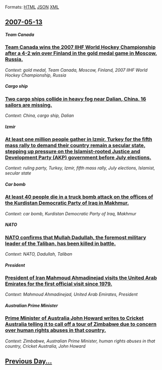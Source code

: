 
Formats: [HTML](2007/05/13/index.html)  [JSON](2007/05/13/index.json)  [XML](2007/05/13/index.xml)  

## [2007-05-13](/news/2007/05/13/index.md)

##### Team Canada
### [ Team Canada wins the 2007 IIHF World Hockey Championship after a 4-2 win over Finland in the gold medal game in Moscow, Russia. ](/news/2007/05/13/team-canada-wins-the-2007-iihf-world-hockey-championship-after-a-4-2-win-over-finland-in-the-gold-medal-game-in-moscow-russia.md)
_Context: gold medal, Team Canada, Moscow, Finland, 2007 IIHF World Hockey Championship, Russia_

##### Cargo ship
### [ Two cargo ships collide in heavy fog near Dalian, China. 16 sailors are missing. ](/news/2007/05/13/two-cargo-ships-collide-in-heavy-fog-near-dalian-china-16-sailors-are-missing.md)
_Context: China, cargo ship, Dalian_

##### Izmir
### [ At least one million people gather in Izmir, Turkey for the fifth mass rally to demand their country remain a secular state, stepping up pressure on the Islamist-rooted Justice and Development Party (AKP) government before July elections. ](/news/2007/05/13/at-least-one-million-people-gather-in-adegzmir-turkey-for-the-fifth-mass-rally-to-demand-their-country-remain-a-secular-state-stepping-up-p.md)
_Context: ruling party, Turkey, Izmir, fifth mass rally, July elections, Islamist, secular state_

##### Car bomb
### [ At least 40 people die in a truck bomb attack on the offices of the Kurdistan Democratic Party of Iraq in Makhmur. ](/news/2007/05/13/at-least-40-people-die-in-a-truck-bomb-attack-on-the-offices-of-the-kurdistan-democratic-party-of-iraq-in-makhmur.md)
_Context: car bomb, Kurdistan Democratic Party of Iraq, Makhmur_

##### NATO
### [ NATO confirms that Mullah Dadullah, the foremost military leader of the Taliban, has been killed in battle. ](/news/2007/05/13/nato-confirms-that-mullah-dadullah-the-foremost-military-leader-of-the-taliban-has-been-killed-in-battle.md)
_Context: NATO, Dadullah, Taliban_

##### President
### [ President of Iran Mahmoud Ahmadinejad visits the United Arab Emirates for the first official visit since 1979. ](/news/2007/05/13/president-of-iran-mahmoud-ahmadinejad-visits-the-united-arab-emirates-for-the-first-official-visit-since-1979.md)
_Context: Mahmoud Ahmadinejad, United Arab Emirates, President_

##### Australian Prime Minister
### [ Prime Minister of Australia John Howard writes to Cricket Australia telling it to call off a tour of Zimbabwe due to concern over human rights abuses in that country. ](/news/2007/05/13/prime-minister-of-australia-john-howard-writes-to-cricket-australia-telling-it-to-call-off-a-tour-of-zimbabwe-due-to-concern-over-human-rig.md)
_Context: Zimbabwe, Australian Prime Minister, human rights abuses in that country, Cricket Australia, John Howard_

## [Previous Day...](/news/2007/05/12/index.md)

